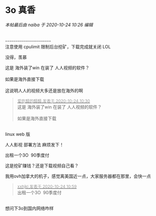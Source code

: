 # 3o 真香


<i class="pstatus"> 本帖最后由 naiba 于 2020-10-24 10:26 编辑 </i><br />
<br />
<img id="aimg_v41oZ" onclick="zoom(this, this.src, 0, 0, 0)" class="zoom" src="https://i.loli.net/2020/10/24/mJ1hFZGYBxt4spr.png" onmouseover="img_onmouseoverfunc(this)" onload="thumbImg(this)" border="0" alt="" /><br />
<br />
-----------------------<br />
注意使用 cpulimit 限制后台挖矿，下载完成就关闭 LOL<img id="aimg_vSXcq" onclick="zoom(this, this.src, 0, 0, 0)" class="zoom" src="https://cdn.jsdelivr.net/gh/hishis/forum-master/public/images/patch.gif" onmouseover="img_onmouseoverfunc(this)" onload="thumbImg(this)" border="0" alt="" />

没得，羡慕

这是 海外装了win 在装了 人人视频的软件？<br />
<br />
如果是海外直接下载<br />
<br />
这说明人人的视频大多还是放在海外的啊

<div class="quote"><blockquote><font size="2"><a href="https://www.hostloc.com/forum.php?mod=redirect&amp;goto=findpost&amp;pid=9344674&amp;ptid=757881" target="_blank"><font color="#999999">爱吃醋的醋醋 发表于 2020-10-24 10:30</font></a></font><br />
这是 海外装了win 在装了 人人视频的软件？<br />
<br />
如果是海外直接下载</blockquote></div><br />
linux web 版<img id="aimg_oN8ML" onclick="zoom(this, this.src, 0, 0, 0)" class="zoom" src="https://cdn.jsdelivr.net/gh/hishis/forum-master/public/images/patch.gif" onmouseover="img_onmouseoverfunc(this)" onload="thumbImg(this)" border="0" alt="" />

人人影视 部署方法 麻烦发下！

出租一个3O&nbsp;&nbsp;90季度付

这是挖矿赚钱？还是下载视频自己看？

我用ovh加拿大的机子，感觉离美国近一点，大家服务器都在那里，会快一点

<div class="quote"><blockquote><font size="2"><a href="https://www.hostloc.com/forum.php?mod=redirect&amp;goto=findpost&amp;pid=9344863&amp;ptid=757881" target="_blank"><font color="#999999">xxhjkl 发表于 2020-10-24 10:59</font></a></font><br />
出租一个3O&nbsp;&nbsp;90季度付</blockquote></div><br />
想问下3o到国内网络咋样
